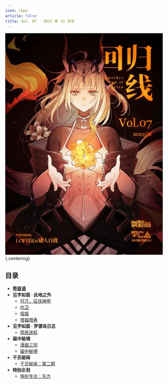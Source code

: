 ```yaml
---
icon: repo
article: false
title: Vol. 07 - 2022 年 12 月号
---
```


![](./res/cover.webp) {.centering}

## 目录

- [**卷首语**](intro.html)
- **见字如面 · 此地之外**
  - [可汗，征伐神明](article1.html)
  - [内卫](article2.html)
  - [哑姬](article3.html)
  - [增福增寿](article5.html)
- **见字如面 · 罗德岛日志**
  - [雨夜迷航](article4.html)
- **画中秘境**
  - [漫画三则](comic1.html)
  - [画中秘境](paintings.html)
- **干员秘闻**
  - [干员秘闻：第二期](ope_sec.html)
- **特别企划**
  - [特别专访：东方](interview.html)

<Ads />